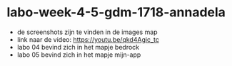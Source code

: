 # labo-week-4-5-gdm-1718-annadela

* de screenshots zijn te vinden in de images map
* link naar de video: https://youtu.be/qkd4Agic_tc
* labo 04 bevind zich in het mapje bedrock
* labo 05 bevind zich in het mapje mijn-app